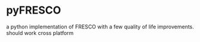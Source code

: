 # pyFRESCO
a python implementation of FRESCO with a few quality of life improvements. should work cross platform
